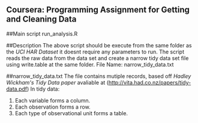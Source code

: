 Coursera: Programming Assignment for **Getting and Cleaning Data**
-------------------------------------------------------------------

##Main script
run_analysis.R

##Description
The above script should be execute from the same folder as the *UCI HAR Dataset* it doesnt require any parameters to run.
The script reads the raw data from the data set and create a narrow tidy data set file using write.table at the same folder.
File Name: narrow_tidy_data.txt

##narrow_tidy_data.txt
The file contains mutiple records, based off *Hadley Wickham's Tidy Data paper* avaliable at (http://vita.had.co.nz/papers/tidy-data.pdf) 
In tidy data:
1. Each variable forms a column.
2. Each observation forms a row.
3. Each type of observational unit forms a table.
